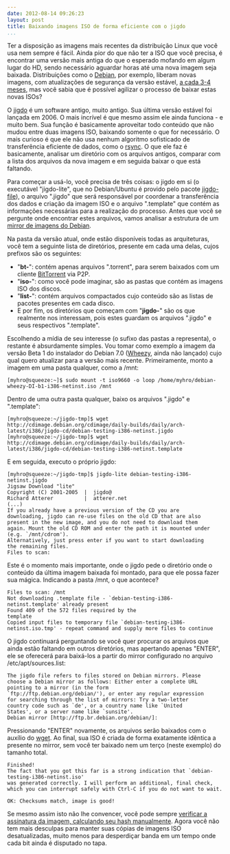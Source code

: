 ```yaml
---
date: 2012-08-14 09:26:23
layout: post
title: Baixando imagens ISO de forma eficiente com o jigdo
...
```


Ter a disposição as imagens mais recentes da distribuição Linux que você usa nem sempre é fácil. Ainda pior do que não ter a ISO que você precisa, é encontrar uma versão mais antiga do que o esperado mofando em algum lugar do HD, sendo necessário aguardar horas até uma nova imagem seja baixada. Distribuições como o [Debian](http://www.debian.org/), por exemplo, liberam novas imagens, com atualizações de segurança da versão estável, [a cada 3-4 meses](http://wiki.debian.org/DebianSqueeze#Release_and_updates), mas você sabia que é possível agilizar o processo de baixar estas novas ISOs?

O [jigdo](https://en.wikipedia.org/wiki/Jigdo) é um software antigo, muito antigo. Sua última versão estável foi lançada em 2006. O mais incrível é que mesmo assim ele ainda funciona - e muito bem. Sua função é basicamente aproveitar todo conteúdo que não mudou entre duas imagens ISO, baixando somente o que for necessário. O mais curioso é que ele não usa nenhum algoritmo sofisticado de transferência eficiente de dados, como o [rsync](https://en.wikipedia.org/wiki/Rsync). O que ele faz é basicamente, analisar um diretório com os arquivos antigos, comparar com a lista dos arquivos da nova imagem e em seguida baixar o que está faltando.

Para começar a usá-lo, você precisa de três coisas: o jigdo em si (o executável "jigdo-lite", que no Debian/Ubuntu é provido pelo pacote [jigdo-file](http://packages.debian.org/squeeze/jigdo-file)), o arquivo ".jigdo" que será responsável por coordenar a transferência dos dados e criação da imagem ISO e o arquivo ".template" que contém as informações necessárias para a realização do processo. Antes que você se pergunte onde encontrar estes arquivos, vamos analisar a estrutura de um [mirror de imagens do Debian](http://ftp.br.debian.org/debian-cd/current/).

Na pasta da versão atual, onde estão disponíveis todas as arquiteturas, você tem a seguinte lista de diretórios, presente em cada uma delas, cujos prefixos são os seguintes:

* "**bt-**": contém apenas arquivos ".torrent", para serem baixados com um cliente [BitTorrent](https://en.wikipedia.org/wiki/BitTorrent) via P2P.  
* "**iso-**": como você pode imaginar, são as pastas que contém as imagens ISO dos discos.  
* "**list-**": contém arquivos compactados cujo conteúdo são as listas de pacotes presentes em cada disco.  
* E por fim, os diretórios que começam com "**jigdo-**" são os que realmente nos interessam, pois estes guardam os arquivos ".jigdo" e seus respectivos ".template".  

Escolhendo a mídia de seu interesse (o sufixo das pastas a representa), o restante é absurdamente simples. Vou tomar como exemplo a imagem da versão Beta 1 do instalador do Debian 7.0 ([Wheezy](http://wiki.debian.org/DebianWheezy), ainda não lançado) cujo qual quero atualizar para a versão mais recente. Primeiramente, monto a imagem em uma pasta qualquer, como a /mnt:

    [myhro@squeeze:~]$ sudo mount -t iso9660 -o loop /home/myhro/debian-wheezy-DI-b1-i386-netinst.iso /mnt

Dentro de uma outra pasta qualquer, baixo os arquivos ".jigdo" e ".template":

    [myhro@squeeze:~/jigdo-tmp]$ wget http://cdimage.debian.org/cdimage/daily-builds/daily/arch-latest/i386/jigdo-cd/debian-testing-i386-netinst.jigdo
    [myhro@squeeze:~/jigdo-tmp]$ wget http://cdimage.debian.org/cdimage/daily-builds/daily/arch-latest/i386/jigdo-cd/debian-testing-i386-netinst.template

E em seguida, executo o próprio jigdo:

    [myhro@squeeze:~/jigdo-tmp]$ jigdo-lite debian-testing-i386-netinst.jigdo
    Jigsaw Download "lite"
    Copyright (C) 2001-2005  |  jigdo@
    Richard Atterer          |  atterer.net
    (...)
    If you already have a previous version of the CD you are
    downloading, jigdo can re-use files on the old CD that are also
    present in the new image, and you do not need to download them
    again. Mount the old CD ROM and enter the path it is mounted under
    (e.g. `/mnt/cdrom').
    Alternatively, just press enter if you want to start downloading
    the remaining files.
    Files to scan:

Este é o momento mais importante, onde o jigdo pede o diretório onde o conteúdo da última imagem baixada foi montado, para que ele possa fazer sua mágica. Indicando a pasta /mnt, o que acontece?

    Files to scan: /mnt
    Not downloading .template file - `debian-testing-i386-netinst.template' already present
    Found 409 of the 572 files required by the template                            
    Copied input files to temporary file `debian-testing-i386-netinst.iso.tmp' - repeat command and supply more files to continue

O jigdo continuará perguntando se você quer procurar os arquivos que ainda estão faltando em outros diretórios, mas apertando apenas "ENTER", ele se oferecerá para baixá-los a partir do mirror configurado no arquivo /etc/apt/sources.list:

    The jigdo file refers to files stored on Debian mirrors. Please
    choose a Debian mirror as follows: Either enter a complete URL
    pointing to a mirror (in the form
    `ftp://ftp.debian.org/debian/'), or enter any regular expression
    for searching through the list of mirrors: Try a two-letter
    country code such as `de', or a country name like `United
    States', or a server name like `sunsite'.
    Debian mirror [http://ftp.br.debian.org/debian/]:

Pressionando "ENTER" novamente, os arquivos serão baixados com o auxílio do [wget](http://www.gnu.org/software/wget/). Ao final, sua ISO é criada de forma exatamente idêntica a presente no mirror, sem você ter baixado nem um terço (neste exemplo) do tamanho total.

    Finished!
    The fact that you got this far is a strong indication that `debian-testing-i386-netinst.iso'
    was generated correctly. I will perform an additional, final check,
    which you can interrupt safely with Ctrl-C if you do not want to wait.
    
    OK: Checksums match, image is good!

Se mesmo assim isto não lhe convencer, você pode sempre [verificar a assinatura da imagem, calculando seu hash manualmente](http://www.hardware.com.br/termos/md5sum). Agora você não tem mais desculpas para manter suas cópias de imagens ISO desatualizadas, muito menos para desperdiçar banda em um tempo onde cada bit ainda é disputado no tapa.
